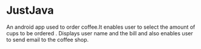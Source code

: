 # JustJava
An android app used to order coffee.It enables user to select the amount of cups to be ordered . Displays user name and the bill and also enables user to send email to the coffee shop.
